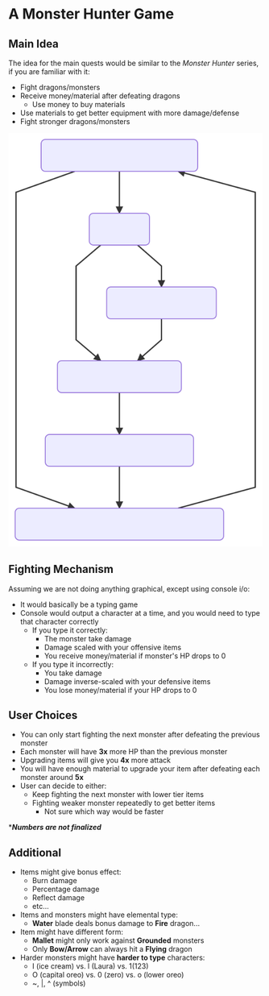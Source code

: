 # A Monster Hunter Game

## Main Idea

The idea for the main quests would be similar to the *Monster Hunter* series, if you are familiar with it:

-   Fight dragons/monsters
-   Receive money/material after defeating dragons
    -   Use money to buy materials
-   Use materials to get better equipment with more damage/defense
-   Fight stronger dragons/monsters

![](./FlowChart.svg)

## Fighting Mechanism

Assuming we are not doing anything graphical, except using console i/o:

-   It would basically be a typing game
-   Console would output a character at a time, and you would need to type that character correctly
    -   If you type it correctly:
        -   The monster take damage
        -   Damage scaled with your offensive items
        -   You receive money/material if monster's HP drops to 0
    -   If you type it incorrectly:
        -   You take damage
        -   Damage inverse-scaled with your defensive items
        -   You lose money/material if your HP drops to 0

## User Choices

-   You can only start fighting the next monster after defeating the previous monster
-   Each monster will have **3x** more HP than the previous monster
-   Upgrading items will give you **4x** more attack
-   You will have enough material to upgrade your item after defeating each monster around **5x**
-   User can decide to either:
    -   Keep fighting the next monster with lower tier items
    -   Fighting weaker monster repeatedly to get better items
        -   Not sure which way would be faster

\****Numbers are not finalized***

## Additional

-   Items might give bonus effect:
    -   Burn damage
    -   Percentage damage
    -   Reflect damage
    -   etc...
-   Items and monsters might have elemental type:
    -   **Water** blade deals bonus damage to **Fire** dragon...
-   Item might have different form:
    -   **Mallet** might only work against **Grounded** monsters
    -   Only **Bow/Arrow** can always hit a **Flying** dragon
-   Harder monsters might have **harder to type** characters:
    -   I (ice cream) vs. l (Laura) vs. 1(123) 
    -   O (capital oreo) vs. 0 (zero) vs. o (lower oreo)
    -   ~, |, ^ (symbols)

